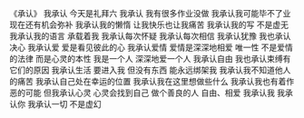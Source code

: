 《承认》
我承认
今天是礼拜六
我承认
我有很多作业没做
我承认我可能毕不了业
现在还有机会弥补
我承认我的懒惰
让我快乐也让我痛苦
我承认我的写
不是虚无
我承认我的语言
承载着我
我承认每次怀疑
我承认每次相信
我承认犹豫
我也承认决心
我承认爱
爱是看见彼此的心
我承认爱情
爱情是深深地相爱
唯一性
不是爱情的法律
而是心灵的本性
我是一个人
深深地爱一个人
我承认自由
我也承认束缚有它们的原因
我承认生活
要进入我
但没有东西
能永远绑架我
我承认我不知道他人的痛苦
我承认自己处在幸运的位置
我承认我在这里想做些什么
我承认我也有着作恶的可能
但我承认心灵
心灵会找到自己
做个善良的人
自由、相爱
我承认我
我承认你
我承认一切
不是虚幻